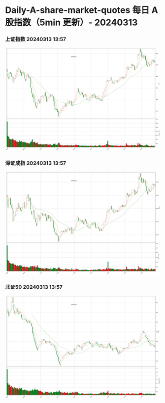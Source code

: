 
# Daily-A-share-market-quotes 每日 A 股指数（5min 更新）- 20240313

### 上证指数 20240313 13:57
![](./fig/2024/3/20240313-sh000001.png)

### 深证成指 20240313 13:57
![](./fig/2024/3/20240313-sz399001.png)

### 北证50 20240313 13:57
![](./fig/2024/3/20240313-bj899050.png)
